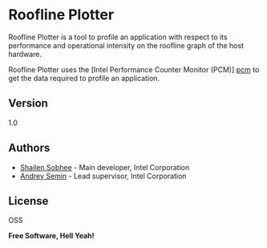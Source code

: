 Roofline Plotter
================

Roofline Plotter is a tool to profile an application with respect to its performance and operational intensity on the roofline graph of the host hardware. 

Roofline Plotter uses the [Intel Performance Counter Monitor (PCM)] [pcm] to get the data required to profile an application.

Version
----

1.0

Authors
-----------

* [Shailen Sobhee] - Main developer, Intel Corporation
* [Andrey Semin] - Lead supervisor, Intel Corporation

License
----

OSS


**Free Software, Hell Yeah!**

[Andrey Semin]:de.linkedin.com/in/andreysemin
[Shailen Sobhee]:http://de.linkedin.com/in/shailensobhee/
[pcm]:http://www.intel.com/software/pcm

